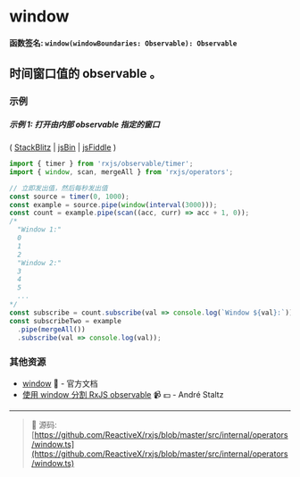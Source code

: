# window

#### 函数签名: `window(windowBoundaries: Observable): Observable`

## 时间窗口值的 observable 。

### 示例

##### 示例 1: 打开由内部 observable 指定的窗口

( [StackBlitz](https://stackblitz.com/edit/typescript-qt3rbn?file=index.ts&devtoolsheight=50) |
[jsBin](http://jsbin.com/jituvajeri/1/edit?js,console) |
[jsFiddle](https://jsfiddle.net/btroncone/rmgghg6d/) )

```js
import { timer } from 'rxjs/observable/timer';
import { window, scan, mergeAll } from 'rxjs/operators';

// 立即发出值，然后每秒发出值
const source = timer(0, 1000);
const example = source.pipe(window(interval(3000)));
const count = example.pipe(scan((acc, curr) => acc + 1, 0));
/*
  "Window 1:"
  0
  1
  2
  "Window 2:"
  3
  4
  5
  ...
*/
const subscribe = count.subscribe(val => console.log(`Window ${val}:`));
const subscribeTwo = example
  .pipe(mergeAll())
  .subscribe(val => console.log(val));
```

### 其他资源

* [window](http://cn.rx.js.org/class/es6/Observable.js~Observable.html#instance-method-window) :newspaper: - 官方文档
* [使用 window 分割 RxJS observable](https://egghead.io/lessons/rxjs-split-an-rxjs-observable-with-window?course=use-higher-order-observables-in-rxjs-effectively) :video_camera: :dollar: - André Staltz

---
> :file_folder: 源码:  [https://github.com/ReactiveX/rxjs/blob/master/src/internal/operators/window.ts](https://github.com/ReactiveX/rxjs/blob/master/src/internal/operators/window.ts)
